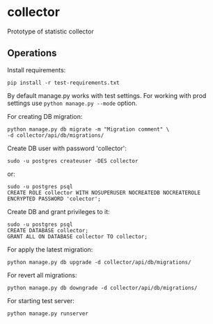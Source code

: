 collector
=========

Prototype of statistic collector

Operations
----------


Install requirements:

    pip install -r test-requirements.txt

By default manage.py works with test settings.
For working with prod settings use `python manage.py --mode` option.

For creating DB migration:

    python manage.py db migrate -m "Migration comment" \
    -d collector/api/db/migrations/

Create DB user with password 'collector':

    sudo -u postgres createuser -DES collector

or:

    sudo -u postgres psql
    CREATE ROLE collector WITH NOSUPERUSER NOCREATEDB NOCREATEROLE ENCRYPTED PASSWORD 'colector';

Create DB and grant privileges to it:

    sudo -u postgres psql
    CREATE DATABASE collector;
    GRANT ALL ON DATABASE collector TO collector;

For apply the latest migration:

    python manage.py db upgrade -d collector/api/db/migrations/

For revert all migrations:

    python manage.py db downgrade -d collector/api/db/migrations/

For starting test server:

    python manage.py runserver
